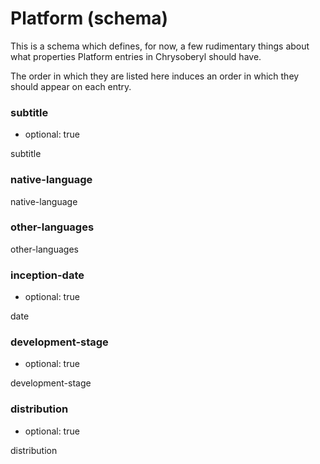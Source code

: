 Platform (schema)
=============

This is a schema which defines, for now, a few rudimentary things about
what properties Platform entries in Chrysoberyl should have.

The order in which they are listed here induces an order in which they
should appear on each entry.

### subtitle

*   optional: true

subtitle

### native-language

native-language

### other-languages

other-languages

### inception-date

*   optional: true

date

### development-stage

*   optional: true

development-stage

### distribution

*   optional: true

distribution

